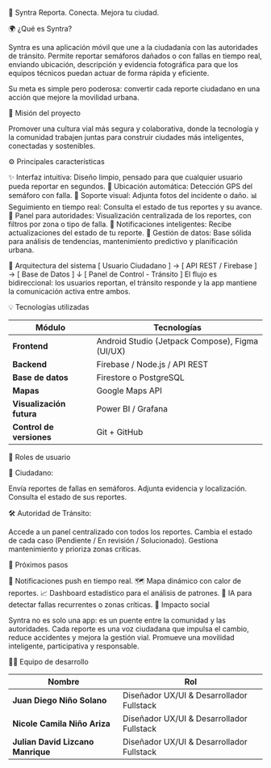 🚦 Syntra
Reporta. Conecta. Mejora tu ciudad.

🌍 ¿Qué es Syntra?

Syntra es una aplicación móvil que une a la ciudadanía con las autoridades de tránsito.
Permite reportar semáforos dañados o con fallas en tiempo real, enviando ubicación, descripción y evidencia fotográfica para que los equipos técnicos puedan actuar de forma rápida y eficiente.

Su meta es simple pero poderosa:
convertir cada reporte ciudadano en una acción que mejore la movilidad urbana.

🎯 Misión del proyecto

Promover una cultura vial más segura y colaborativa, donde la tecnología y la comunidad trabajen juntas para construir ciudades más inteligentes, conectadas y sostenibles.

⚙️ Principales características

✨ Interfaz intuitiva: Diseño limpio, pensado para que cualquier usuario pueda reportar en segundos.
📍 Ubicación automática: Detección GPS del semáforo con falla.
📸 Soporte visual: Adjunta fotos del incidente o daño.
📊 Seguimiento en tiempo real: Consulta el estado de tus reportes y su avance.
🚓 Panel para autoridades: Visualización centralizada de los reportes, con filtros por zona o tipo de falla.
🔔 Notificaciones inteligentes: Recibe actualizaciones del estado de tu reporte.
🧠 Gestión de datos: Base sólida para análisis de tendencias, mantenimiento predictivo y planificación urbana.

🧩 Arquitectura del sistema
[ Usuario Ciudadano ] → [ API REST / Firebase ] → [ Base de Datos ]
                                     ↓
                          [ Panel de Control - Tránsito ]
El flujo es bidireccional: los usuarios reportan, el tránsito responde y la app mantiene la comunicación activa entre ambos.

💡 Tecnologías utilizadas

| Módulo                   | Tecnologías                                     |
| ------------------------ | ----------------------------------------------- |
| **Frontend**             | Android Studio (Jetpack Compose), Figma (UI/UX) |
| **Backend**              | Firebase / Node.js / API REST                   |
| **Base de datos**        | Firestore o PostgreSQL                          |
| **Mapas**                | Google Maps API                                 |
| **Visualización futura** | Power BI / Grafana                              |
| **Control de versiones** | Git + GitHub                                    |

👥 Roles de usuario

👤 Ciudadano:

Envía reportes de fallas en semáforos.
Adjunta evidencia y localización.
Consulta el estado de sus reportes.

🛠️ Autoridad de Tránsito:

Accede a un panel centralizado con todos los reportes.
Cambia el estado de cada caso (Pendiente / En revisión / Solucionado).
Gestiona mantenimiento y prioriza zonas críticas.

🚀 Próximos pasos

🔔 Notificaciones push en tiempo real.
🗺️ Mapa dinámico con calor de reportes.
📈 Dashboard estadístico para el análisis de patrones.
🤖 IA para detectar fallas recurrentes o zonas críticas.
🧠 Impacto social

Syntra no es solo una app: es un puente entre la comunidad y las autoridades.
Cada reporte es una voz ciudadana que impulsa el cambio, reduce accidentes y mejora la gestión vial.
Promueve una movilidad inteligente, participativa y responsable.

👨‍💻 Equipo de desarrollo

| Nombre                            | Rol                                         |
| --------------------------------- | ------------------------------------------- |
| **Juan Diego Niño Solano**        | Diseñador UX/UI & Desarrollador Fullstack   |
| **Nicole Camila Niño Ariza**      | Diseñador UX/UI & Desarrollador Fullstack   |
| **Julian David Lizcano Manrique** | Diseñador UX/UI & Desarrollador Fullstack   |
